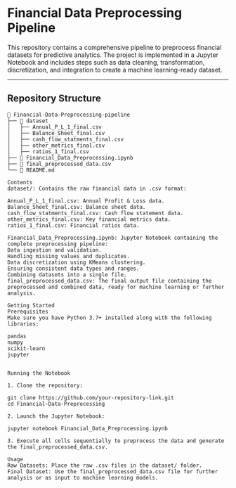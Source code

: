 # **Financial Data Preprocessing Pipeline**

This repository contains a comprehensive pipeline to preprocess financial datasets for predictive analytics. The project is implemented in a Jupyter Notebook and includes steps such as data cleaning, transformation, discretization, and integration to create a machine learning-ready dataset.  

---

## **Repository Structure**

```plaintext
📂 Financial-Data-Preprocessing-pipeline
├── 📂 dataset
│   ├── Annual_P_L_1_final.csv
│   ├── Balance_Sheet_final.csv
│   ├── cash_flow_statments_final.csv
│   ├── other_metrics_final.csv
│   ├── ratios_1_final.csv
├── 📄 Financial_Data_Preprocessing.ipynb
├── 📄 final_preprocessed_data.csv
└── 📄 README.md

Contents
dataset/: Contains the raw financial data in .csv format:

Annual_P_L_1_final.csv: Annual Profit & Loss data.
Balance_Sheet_final.csv: Balance sheet data.
cash_flow_statments_final.csv: Cash flow statement data.
other_metrics_final.csv: Key financial metrics data.
ratios_1_final.csv: Financial ratios data.

Financial_Data_Preprocessing.ipynb: Jupyter Notebook containing the complete preprocessing pipeline:
Data ingestion and validation.
Handling missing values and duplicates.
Data discretization using KMeans clustering.
Ensuring consistent data types and ranges.
Combining datasets into a single file.
final_preprocessed_data.csv: The final output file containing the preprocessed and combined data, ready for machine learning or further analysis.

Getting Started
Prerequisites
Make sure you have Python 3.7+ installed along with the following libraries:

pandas
numpy
scikit-learn
jupyter


Running the Notebook

1. Clone the repository:

git clone https://github.com/your-repository-link.git
cd Financial-Data-Preprocessing

2. Launch the Jupyter Notebook:

jupyter notebook Financial_Data_Preprocessing.ipynb

3. Execute all cells sequentially to preprocess the data and generate the final_preprocessed_data.csv.

Usage
Raw Datasets: Place the raw .csv files in the dataset/ folder.
Final Dataset: Use the final_preprocessed_data.csv file for further analysis or as input to machine learning models.
